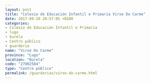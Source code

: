 ```yaml
---
layout: post
title: "Colexio de Educación Infantil e Primaria Virxe Do Carme"
date: 2017-09-20 20:57:05 +0200
categories:
- Colexio de Educación Infantil e Primaria
- lugo
- burela
- Centro público
- guarderia
name: "Virxe Do Carme"
province: "Lugo"
location: "Burela"
code: "27002584"
type: "Centro público"
permalink: /guarderias/virxe-do-carme.html
---
```

